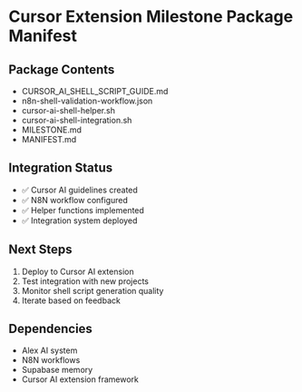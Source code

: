 # Cursor Extension Milestone Package Manifest

## Package Contents
- CURSOR_AI_SHELL_SCRIPT_GUIDE.md
- n8n-shell-validation-workflow.json  
- cursor-ai-shell-helper.sh
- cursor-ai-shell-integration.sh
- MILESTONE.md
- MANIFEST.md

## Integration Status
- ✅ Cursor AI guidelines created
- ✅ N8N workflow configured
- ✅ Helper functions implemented
- ✅ Integration system deployed

## Next Steps
1. Deploy to Cursor AI extension
2. Test integration with new projects
3. Monitor shell script generation quality
4. Iterate based on feedback

## Dependencies
- Alex AI system
- N8N workflows
- Supabase memory
- Cursor AI extension framework

